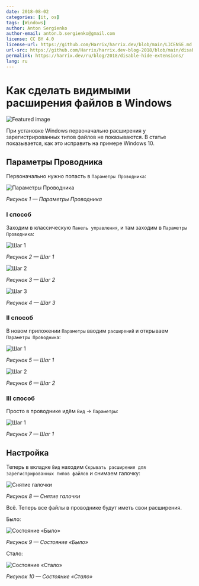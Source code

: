 ```yaml
---
date: 2018-08-02
categories: [it, os]
tags: [Windows]
author: Anton Sergienko
author-email: anton.b.sergienko@gmail.com
license: CC BY 4.0
license-url: https://github.com/Harrix/harrix.dev/blob/main/LICENSE.md
url-src: https://github.com/Harrix/harrix.dev-blog-2018/blob/main/disable-hide-extensions/disable-hide-extensions.md
permalink: https://harrix.dev/ru/blog/2018/disable-hide-extensions/
lang: ru
---
```


# Как сделать видимыми расширения файлов в Windows

![Featured image](featured-image.svg)

При установке Windows первоначально расширения у зарегистрированных типов файлов не показываются. В статье показывается, как это исправить на примере Windows 10.

## Параметры Проводника

Первоначально нужно попасть в `Параметры Проводника`:

![Параметры Проводника](img/folder-options.png)

_Рисунок 1 — Параметры Проводника_

### I способ

Заходим в классическую `Панель управления`, и там заходим в `Параметры Проводника`:

![Шаг 1](img/method-1_01.png)

_Рисунок 2 — Шаг 1_

![Шаг 2](img/method-1_02.png)

_Рисунок 3 — Шаг 2_

![Шаг 3](img/method-1_03.png)

_Рисунок 4 — Шаг 3_

### II способ

В новом приложении `Параметры` вводим `расширений` и открываем `Параметры Проводника`:

![Шаг 1](img/method-2_01.png)

_Рисунок 5 — Шаг 1_

![Шаг 2](img/method-2_02.png)

_Рисунок 6 — Шаг 2_

### III способ

Просто в проводнике идём `Вид` → `Параметры`:

![Шаг 1](img/method-3-1.png)

_Рисунок 7 — Шаг 1_

## Настройка

Теперь в вкладке `Вид` находим `Скрывать расширения для зарегистрированных типов файлов` и снимаем галочку:

![Снятие галочки](img/settings.png)

_Рисунок 8 — Снятие галочки_

Всё. Теперь все файлы в проводнике будут иметь свои расширения.

Было:

![Состояние «Было»](img/before.png)

_Рисунок 9 — Состояние «Было»_

Стало:

![Состояние «Стало»](img/after.png)

_Рисунок 10 — Состояние «Стало»_

